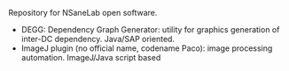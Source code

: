 Repository for NSaneLab open software.
  * DEGG: Dependency Graph Generator: utility for graphics generation of inter-DC dependency. Java/SAP oriented.
  * ImageJ plugin (no official name, codename Paco): image processing automation. ImageJ/Java script based